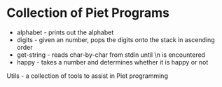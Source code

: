 Collection of Piet Programs
==============================

* alphabet - prints out the alphabet
* digits - given an number, pops the digits onto the stack in ascending order
* get-string - reads char-by-char from stdin until \n is encountered
* happy - takes a number and determines whether it is happy or not


Utils - a collection of tools to assist in Piet programming